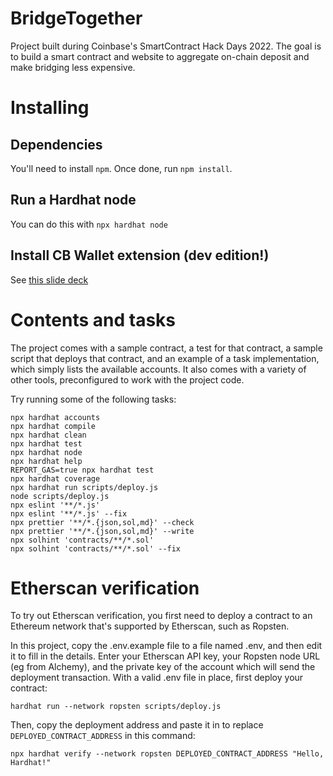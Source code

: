 # BridgeTogether

Project built during Coinbase's SmartContract Hack Days 2022. The goal is to
build a smart contract and website to aggregate on-chain deposit and make
bridging less expensive.

# Installing

## Dependencies
You'll need to install `npm`. Once done, run `npm install`.

## Run a Hardhat node
You can do this with `npx hardhat node`

## Install CB Wallet extension (dev edition!)
See [this slide deck](https://docs.google.com/presentation/d/1qbp6mZQRWM1mojehQbD7zex7-RINRGUJWRiNsAWvIww/edit#slide=id.g1110cabac13_0_131)

# Contents and tasks

The project comes with a sample contract, a test for that contract, a sample
script that deploys that contract, and an example of a task implementation,
which simply lists the available accounts. It also comes with a variety of
other tools, preconfigured to work with the project code.

Try running some of the following tasks:

```shell
npx hardhat accounts
npx hardhat compile
npx hardhat clean
npx hardhat test
npx hardhat node
npx hardhat help
REPORT_GAS=true npx hardhat test
npx hardhat coverage
npx hardhat run scripts/deploy.js
node scripts/deploy.js
npx eslint '**/*.js'
npx eslint '**/*.js' --fix
npx prettier '**/*.{json,sol,md}' --check
npx prettier '**/*.{json,sol,md}' --write
npx solhint 'contracts/**/*.sol'
npx solhint 'contracts/**/*.sol' --fix
```

# Etherscan verification

To try out Etherscan verification, you first need to deploy a contract to an Ethereum network that's supported by Etherscan, such as Ropsten.

In this project, copy the .env.example file to a file named .env, and then edit it to fill in the details. Enter your Etherscan API key, your Ropsten node URL (eg from Alchemy), and the private key of the account which will send the deployment transaction. With a valid .env file in place, first deploy your contract:

```shell
hardhat run --network ropsten scripts/deploy.js
```

Then, copy the deployment address and paste it in to replace `DEPLOYED_CONTRACT_ADDRESS` in this command:

```shell
npx hardhat verify --network ropsten DEPLOYED_CONTRACT_ADDRESS "Hello, Hardhat!"
```
